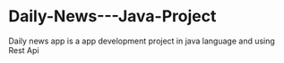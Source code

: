 # Daily-News---Java-Project
Daily news app is a app development project in java language and using Rest Api 
